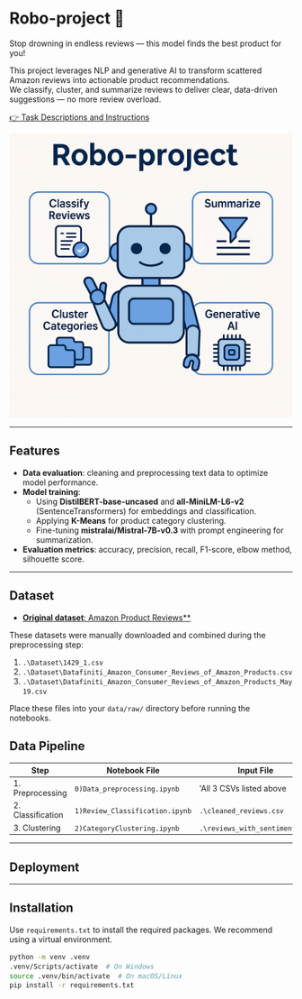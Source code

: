 # **Robo-project** 🤖  
Stop drowning in endless reviews — this model finds the best product for you!  

This project leverages NLP and generative AI to transform scattered Amazon reviews into actionable product recommendations.  
We classify, cluster, and summarize reviews to deliver clear, data-driven suggestions — no more review overload.



[👉 Task Descriptions and Instructions](https://github.com/ironhack-labs/project-nlp-business-case-automated-customers-reviews-v2)

![images/robo - project.png](images/robo-project.png)

---
##  Features

- **Data evaluation**: cleaning and preprocessing text data to optimize model performance.  
- **Model training**:  
  - Using **DistilBERT-base-uncased** and **all-MiniLM-L6-v2** (SentenceTransformers) for embeddings and classification.  
  - Applying **K-Means** for product category clustering.  
  - Fine-tuning **mistralai/Mistral-7B-v0.3** with prompt engineering for summarization.  
- **Evaluation metrics**: accuracy, precision, recall, F1-score, elbow method, silhouette score.

---

##  Dataset

- [**Original dataset**: Amazon Product Reviews**](https://www.kaggle.com/datasets/datafiniti/consumer-reviews-of-amazon-products)

These datasets were manually downloaded and combined during the preprocessing step:

1. `.\Dataset\1429_1.csv`  
2. `.\Dataset\Datafiniti_Amazon_Consumer_Reviews_of_Amazon_Products.csv`  
3. `.\Dataset\Datafiniti_Amazon_Consumer_Reviews_of_Amazon_Products_May19.csv`  

Place these files into your `data/raw/` directory before running the notebooks.
##  Data Pipeline
|      Step          |      Notebook File                 |        Input File                     |          Output File                       |
|--------------------|------------------------------------|---------------------------------------|--------------------------------------------|
| 1. Preprocessing   | `0)Data_preprocessing.ipynb`       | 'All 3 CSVs listed above              | `.\cleaned_reviews.csv`                    |
| 2. Classification  | `1)Review_Classification.ipynb`    | `.\cleaned_reviews.csv`               | `.\cleaned_reviews_with_sentiment.csv"     |
| 3. Clustering      | `2)CategoryClustering.ipynb`       | `.\reviews_with_sentiment.csv`        | `.\full_reviews_with_clusters.csv`         |
---

## Deployment

---

##  Installation

Use `requirements.txt` to install the required packages. We recommend using a virtual environment.

```bash
python -m venv .venv
.venv/Scripts/activate  # On Windows
source .venv/bin/activate  # On macOS/Linux
pip install -r requirements.txt
```
